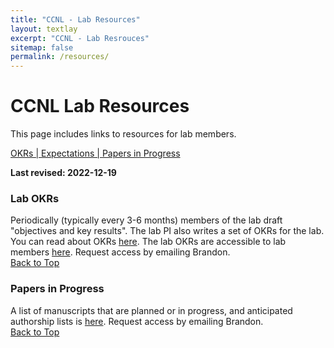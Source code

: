 ```yaml
---
title: "CCNL - Lab Resources"
layout: textlay
excerpt: "CCNL - Lab Resrouces"
sitemap: false
permalink: /resources/
---
```


# CCNL Lab Resources
This page includes links to resources for lab members.

[OKRs | ](#lab-okrs)
[Expectations | ](#expectations)
[Papers in Progress](#papers-in-progress)

**Last revised:  2022-12-19**

### Lab OKRs
Periodically (typically every 3-6 months) members of the lab draft "objectives and key results". The lab PI also writes a set of OKRs for the lab. You can read about OKRs [here](https://www.whatmatters.com/). The lab OKRs are accessible to lab members [here](https://docs.google.com/document/d/19vgN_tTgaFeOmKnAcrsweqkeMgkukY79_1giEsRPn_w/edit?usp=sharing). Request access by emailing Brandon.  
[Back to Top](#ccnl-lab-values-and-expectations)

### Papers in Progress
A list of manuscripts that are planned or in progress, and anticipated authorship lists is [here](https://docs.google.com/document/d/1ALCjtQEkfHNqaJcqN3eXTDuMcfxWDMLHhREN-Mk2WgY/edit?usp=sharing). Request access by emailing Brandon.  
[Back to Top](#ccnl-lab-values-and-expectations)

